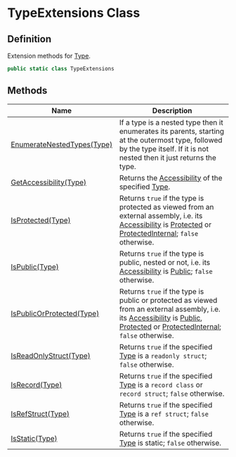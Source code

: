 # TypeExtensions Class
## Definition

Extension methods for [Type](https://learn.microsoft.com/en-gb/dotnet/api/System.Type).

```c#
public static class TypeExtensions
```

## Methods

| Name | Description |
| ---- | ----------- |
| [EnumerateNestedTypes(Type)](MrKWatkins.Reflection.TypeExtensions.EnumerateNestedTypes.md) | If a type is a nested type then it enumerates its parents, starting at the outermost type, followed by the type itself. If it is not nested then it just returns the type. |
| [GetAccessibility(Type)](MrKWatkins.Reflection.TypeExtensions.GetAccessibility.md) | Returns the [Accessibility](MrKWatkins.Reflection.Accessibility.md) of the specified [Type](https://learn.microsoft.com/en-gb/dotnet/api/System.Type). |
| [IsProtected(Type)](MrKWatkins.Reflection.TypeExtensions.IsProtected.md) | Returns `true` if the type is protected as viewed from an external assembly, i.e. its [Accessibility](MrKWatkins.Reflection.Accessibility.md) is [Protected](MrKWatkins.Reflection.Accessibility.md#fields) or [ProtectedInternal](MrKWatkins.Reflection.Accessibility.md#fields); `false` otherwise. |
| [IsPublic(Type)](MrKWatkins.Reflection.TypeExtensions.IsPublic.md) | Returns `true` if the type is public, nested or not, i.e. its [Accessibility](MrKWatkins.Reflection.Accessibility.md) is [Public](MrKWatkins.Reflection.Accessibility.md#fields); `false` otherwise. |
| [IsPublicOrProtected(Type)](MrKWatkins.Reflection.TypeExtensions.IsPublicOrProtected.md) | Returns `true` if the type is public or protected as viewed from an external assembly, i.e. its [Accessibility](MrKWatkins.Reflection.Accessibility.md) is [Public](MrKWatkins.Reflection.Accessibility.md#fields), [Protected](MrKWatkins.Reflection.Accessibility.md#fields) or [ProtectedInternal](MrKWatkins.Reflection.Accessibility.md#fields); `false` otherwise. |
| [IsReadOnlyStruct(Type)](MrKWatkins.Reflection.TypeExtensions.IsReadOnlyStruct.md) | Returns `true` if the specified [Type](https://learn.microsoft.com/en-gb/dotnet/api/System.Type) is a `readonly struct`; `false` otherwise. |
| [IsRecord(Type)](MrKWatkins.Reflection.TypeExtensions.IsRecord.md) | Returns `true` if the specified [Type](https://learn.microsoft.com/en-gb/dotnet/api/System.Type) is a `record class` or `record struct`; `false` otherwise. |
| [IsRefStruct(Type)](MrKWatkins.Reflection.TypeExtensions.IsRefStruct.md) | Returns `true` if the specified [Type](https://learn.microsoft.com/en-gb/dotnet/api/System.Type) is a `ref struct`; `false` otherwise. |
| [IsStatic(Type)](MrKWatkins.Reflection.TypeExtensions.IsStatic.md) | Returns `true` if the specified [Type](https://learn.microsoft.com/en-gb/dotnet/api/System.Type) is static; `false` otherwise. |

